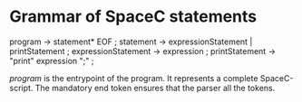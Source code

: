 # Grammar of SpaceC statements

program -> statement* EOF ; statement -> expressionStatement | printStatement ; expressionStatement
-> expression ; printStatement -> "print" expression ";" ;

_program_ is the entrypoint of the program. It represents a complete SpaceC-script. The mandatory
end token ensures that the parser all the tokens.